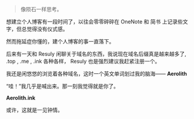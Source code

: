 
> 像陨石一样思考。

想建立个人博客有一段时间了，以往会零零碎碎在 OneNote 和 简书 上记录些文字，但总觉得没有仪式感。

然而拖延症你懂的，建个人博客的事一直落下。

后来有一天和 Resuly 闲聊关于域名的东西，我说现在域名后缀真是越来越多了, .top , .me , .ink 各种各样， Resuly 也是强烈建议我赶紧注册一个。

我还是闲悠悠的浏览着各种域名，这时一个英文单词划过我的脑海—— **Aerolith**

“哇！”我几乎是喊出来。那一刻我觉得就是你了。

**Aerolith.ink**

或许，这就是一见钟情。

